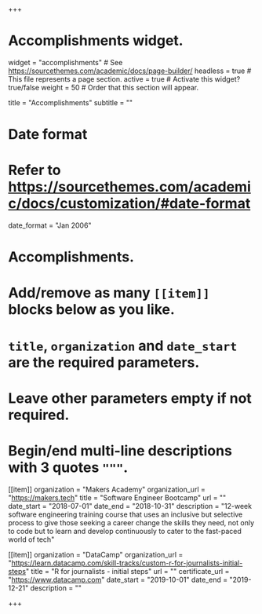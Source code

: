 +++
# Accomplishments widget.
widget = "accomplishments"  # See https://sourcethemes.com/academic/docs/page-builder/
headless = true  # This file represents a page section.
active = true  # Activate this widget? true/false
weight = 50  # Order that this section will appear.

title = "Accomplish&shy;ments"
subtitle = ""

# Date format
#   Refer to https://sourcethemes.com/academic/docs/customization/#date-format
date_format = "Jan 2006"

# Accomplishments.
#   Add/remove as many `[[item]]` blocks below as you like.
#   `title`, `organization` and `date_start` are the required parameters.
#   Leave other parameters empty if not required.
#   Begin/end multi-line descriptions with 3 quotes `"""`.

[[item]]
  organization = "Makers Academy"
  organization_url = "https://makers.tech"
  title = "Software Engineer Bootcamp"
  url = ""
  date_start = "2018-07-01"
  date_end = "2018-10-31"
  description = "12-week software engineering training course that uses an inclusive but selective process to give those seeking a career change the skills they need, not only to code but to learn and develop continuously to cater to the fast-paced world of tech"
  
[[item]]
  organization = "DataCamp"
  organization_url = "https://learn.datacamp.com/skill-tracks/custom-r-for-journalists-initial-steps"
  title = "R for journalists - initial steps"
  url = ""
  certificate_url = "https://www.datacamp.com"
  date_start = "2019-10-01"
  date_end = "2019-12-21"
  description = ""

+++
